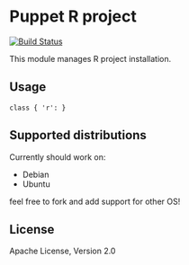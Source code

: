 # Puppet R project
[![Build Status](https://travis-ci.org/deric/deric-r.svg?branch=master)](https://travis-ci.org/deric/deric-r)

This module manages R project installation.

## Usage

```puppet
class { 'r': }
```

## Supported distributions

Currently should work on:

  * Debian
  * Ubuntu

feel free to fork and add support for other OS!

## License

Apache License, Version 2.0
